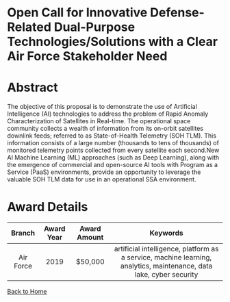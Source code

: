 
Open Call for Innovative Defense-Related Dual-Purpose Technologies/Solutions with a Clear Air Force Stakeholder Need
====================================================================================================================

# Abstract


The objective of this proposal is to demonstrate the use of Artificial Intelligence (AI) technologies to address the problem of Rapid Anomaly Characterization of Satellites in Real-time. The operational space community collects a wealth of information from its on-orbit satellites downlink feeds; referred to as State-of-Health Telemetry (SOH TLM). This information consists of a large number (thousands to tens of thousands) of monitored telemetry points collected from every satellite each second.New AI Machine Learning (ML) approaches (such as Deep Learning), along with the emergence of commercial and open-source AI tools with Program as a Service (PaaS) environments, provide an opportunity to leverage the valuable SOH TLM data for use in an operational SSA environment.  

# Award Details

|Branch|Award Year|Award Amount|Keywords|
| :---: | :---: | :---: | :---: |
|Air Force|2019|$50,000|artificial intelligence, platform as a service, machine learning, analytics, maintenance, data lake, cyber security|
  
  


[Back to Home](https://github.com/chrischow/dod_sbir_awards#12)